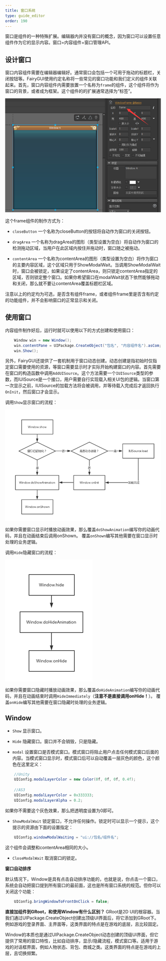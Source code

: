 ```yaml
---
title: 窗口系统
type: guide_editor
order: 190
---
```


窗口是组件的一种特殊扩展。编辑器内并没有窗口的概念，因为窗口可以设置任意组件作为它的显示内容。窗口=内容组件+窗口管理API。

## 设计窗口

窗口内容组件需要在编辑器编辑好。通常窗口会包括一个可用于拖动的标题栏，关闭按钮等。FairyGUI使用约定名称将一些常见的窗口功能和我们定义的组件关联起来。首先，窗口内容组件内需要放置一个名称为`frame`的组件，这个组件将作为窗口的背景，或者成为框架。这个组件的的扩展通常选择为“标签”。

![](../../images/20170807161046.png)

这个frame组件的制作方式为：

- `closeButton` 一个名称为closeButton的按钮将自动作为窗口的关闭按钮。

- `dragArea` 一个名称为dragArea的图形（类型设置为空白）将自动作为窗口的检测拖动区域，当用户在此区域内按住并拖动时，窗口随之被拖动。

- `contentArea` 一个名称为contentArea的图形（类型设置为空白）将作为窗口的主要内容区域，这个区域只用于ShowModalWait。当调用ShowModalWait时，窗口会被锁定，如果设定了contentArea，则只锁定contentArea指定的区域，否则锁定整个窗口。如果你希望窗口在modalWait状态下依然能够拖动和关闭，那么就不要让contentArea覆盖标题栏区域。

注意以上的约定均为可选，是否含有组件frame，或者组件frame里是否含有约定的功能组件，并不会影响窗口的正常显示和关闭。

## 使用窗口

内容组件制作好后，运行时就可以使用以下的方式创建和使用窗口：

```csharp
	Window win = new Window();
	win.contentPane = UIPackage.CreateObject("包名", "内容组件名").asCom;
	win.Show();
```

另外，FairyGUI还提供了一套机制用于窗口动态创建。动态创建是指初始时仅指定窗口需要使用的资源，等窗口需要显示时才实际开始构建窗口的内容。首先需要在窗口的构造函数中调用`AddUISource`。这个方法需要一个`IUISource`类型的参数，而IUISource是一个接口，用户需要自行实现载入相关UI包的逻辑。当窗口第一次显示之前，IUISource的加载方法将会被调用，并等待载入完成后才返回执行`OnInit`，然后窗口才会显示。

调用`Show`显示窗口的流程：

![](../../images/ddd.png)

如果你需要窗口显示时播放动画效果，那么覆盖`doShowAnimation`编写你的动画代码，并且在动画结束后调用onShown。
覆盖`onShown`编写其他需要在窗口显示时处理的业务逻辑。

调用`Hide`隐藏窗口的流程：

![](../../images/ddd2.png)

如果你需要窗口隐藏时播放动画效果，那么覆盖d`oHideAnimation`编写你的动画代码，并且在动画结束时调用`HideImmediately`（**注意不是直接调用onHide！**）。
覆盖`onHide`编写其他需要在窗口隐藏时处理的业务逻辑。

## Window

- `Show` 显示窗口。

- `Hide` 隐藏窗口。窗口并不会销毁，只是隐藏。

- `modal` 设置窗口是否模式窗口。模式窗口将阻止用户点击任何模式窗口后面的内容。当模式窗口显示时，模式窗口后可以自动覆盖一层灰色的颜色，这个颜色在这里定义：

```csharp
    //Unity
    UIConfig.modalLayerColor = new Color(0f, 0f, 0f, 0.4f);

    //AS3
    UIConfig.modalLayerColor = 0x333333;
	UIConfig.modalLayerAlpha = 0.2;
```

如果你不需要这个灰色效果，那么把透明度设置为0即可。

- `ShowModalWait` 锁定窗口，不允许任何操作。锁定时可以显示一个提示，这个提示的资源由下面的设置指定：

```csharp
    UIConfig.windowModalWaiting = "ui://包名/组件名";
```

这个组件会调整和contentArea相同的大小。

- `CloseModalWait` 取消窗口的锁定。

**窗口自动排序**

默认情况下，Window是具有点击自动排序功能的，也就是说，你点击一个窗口，系统会自动把窗口提到所有窗口的最前面，这也是所有窗口系统的规范。但你可以关闭这个功能：

```csharp
	UIConfig.bringWindowToFrontOnClick = false;
```

**直接加组件到GRoot，和使用Window有什么区别？**
GRoot是2D UI的根容器。当我们通过UIPackage.CreateObject创建出顶级UI界面后，将它添加到GRoot下。例如游戏的登录界面、主界面等，这类界面的特点是在游戏的底层，且比较固定。

Window的本质也是通过UIPackage.CreateObject动态创建的顶级UI界面，但它提供了常用的窗口特性，比如自动排序，显示/隐藏流程，模式窗口等。适用于游戏的对话框界面，例如人物状态、背包、商城之类。这类界面的特点是在游戏的上层，且切换频繁。


